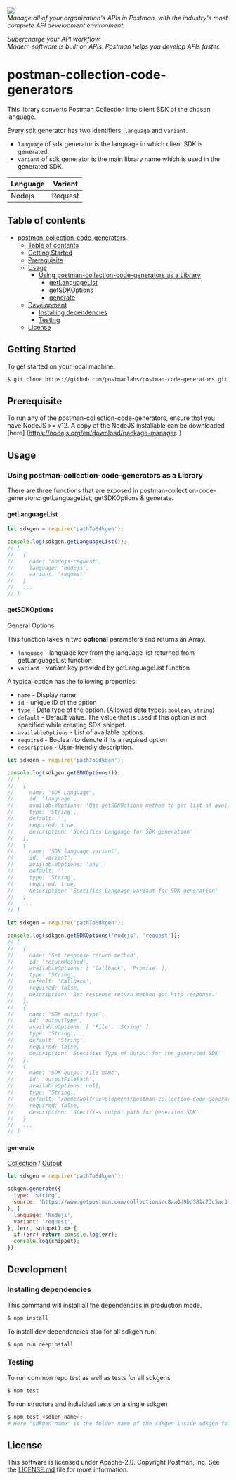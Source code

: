 <a href="https://www.getpostman.com/"><img src="https://assets.getpostman.com/common-share/postman-logo-horizontal-320x132.png" /></a><br />
_Manage all of your organization's APIs in Postman, with the industry's most complete API development environment._

*Supercharge your API workflow.*  
*Modern software is built on APIs. Postman helps you develop APIs faster.*

# postman-collection-code-generators
This library converts Postman Collection into client SDK of the chosen language.

Every sdk generator has two identifiers: `language` and `variant`.
* `language` of sdk generator is the language in which client SDK is generated.
* `variant` of sdk generator is the main library name which is used in the generated SDK.

| Language | Variant |
| -------- | ------- |
| Nodejs   | Request |

## Table of contents 

- [postman-collection-code-generators](#postman-collection-code-generators)
  - [Table of contents](#table-of-contents)
  - [Getting Started](#getting-started)
  - [Prerequisite](#prerequisite)
  - [Usage](#usage)
    - [Using postman-collection-code-generators as a Library](#using-postman-collection-code-generators-as-a-library)
      - [getLanguageList](#getlanguagelist)
      - [getSDKOptions](#getsdkoptions)
      - [generate](#generate)
  - [Development](#development)
    - [Installing dependencies](#installing-dependencies)
    - [Testing](#testing)
  - [License](#license)

## Getting Started
To get started on your local machine.
```bash
$ git clone https://github.com/postmanlabs/postman-code-generators.git
```

## Prerequisite
To run any of the postman-collection-code-generators, ensure that you have NodeJS >= v12. A copy of the NodeJS installable can be downloaded [here] (https://nodejs.org/en/download/package-manager.
)
## Usage
### Using postman-collection-code-generators as a Library 
There are three functions that are exposed in postman-collection-code-generators: getLanguageList, getSDKOptions & generate.

#### getLanguageList

```js
let sdkgen = require('pathToSdkgen');

console.log(sdkgen.getLanguageList());
// [ 
//   {
//     name: 'nodejs-request',
//     language: 'nodejs',
//     variant: 'request'
//   } 
//   ...
// ]
```

#### getSDKOptions

General Options

This function takes in two **optional** parameters and returns an Array.

* `language` - language key from the language list returned from getLanguageList function
* `variant` - variant key provided by getLanguageList function

A typical option has the following properties:
* `name` - Display name
* `id` - unique ID of the option
* `type` - Data type of the option. (Allowed data types: `boolean`, `string`)
* `default` - Default value. The value that is used if this option is not specified while creating SDK snippet.
* `availableOptions` - List of available options.
* `required` - Boolean to denote if its a required option
* `description` - User-friendly description.

```js
let sdkgen = require('pathToSdkgen');

console.log(sdkgen.getSDKOptions());
// [
//   {
//     name: 'SDK Language',
//     id: 'language',
//     availableOptions: 'Use getSDKOptions method to get list of available sdkgens',
//     type: 'String',
//     default: '',
//     required: true,
//     description: 'Specifies Language for SDK generation'
//   },
//   {
//     name: 'SDK language variant',
//     id: 'variant',
//     availableOptions: 'any',
//     default: '',
//     type: 'String',
//     required: true,
//     description: 'Specifies Language variant for SDK generation'
//   }
//   ...
// ]
```

```js
let sdkgen = require('pathToSdkgen');

console.log(sdkgen.getSDKOptions('nodejs', 'request'));
// [
//   {
//     name: 'Set response return method',
//     id: 'returnMethod',
//     availableOptions: [ 'Callback', 'Promise' ],
//     type: 'String',
//     default: 'Callback',
//     required: false,
//     description: 'Set response return method got http response.'
//   },
//   {
//     name: 'SDK output type',
//     id: 'outputType',
//     availableOptions: [ 'File', 'String' ],
//     type: 'String',
//     default: 'String',
//     required: false,
//     description: 'Specifies Type of Output for the generated SDK'
//   },
//   {
//     name: 'SDK output file name',
//     id: 'outputFilePath',
//     availableOptions: null,
//     type: 'String',
//     default: '/home/wolf/development/postman-collection-code-generators/test/unit',
//     required: false,
//     description: 'Specifies output path for generated SDK'
//   }
//   ...
// ]
```

#### generate
[Collection](https://www.getpostman.com/collections/c8aa0d9bd381c73c5ac3) / 
[Output](https://gist.github.com/someshkoli/b30a70d02ef105e02a754852542a1abf)
```js
let sdkgen = require('pathToSdkgen');

sdkgen.generate({
  type: 'string',
  source: 'https://www.getpostman.com/collections/c8aa0d9bd381c73c5ac3'
}, {
  language: 'Nodejs',
  variant: 'request',
}, (err, snippet) => {
  if (err) return console.log(err);
  console.log(snippet);
});
```

## Development


### Installing dependencies
This command will install all the dependencies in production mode.
```bash
$ npm install
```
To install dev dependencies also for all sdkgen run: 
```bash
$ npm run deepinstall
```
### Testing 
To run common repo test as well as tests for all sdkgens
```bash
$ npm test
```
To run structure and individual tests on a single sdkgen
```bash
$ npm test <sdken-name>;
# Here "sdkgen-name" is the folder name of the sdkgen inside sdkgen folder
```


## License
This software is licensed under Apache-2.0. Copyright Postman, Inc. See the [LICENSE.md](LICENSE.md) file for more information.
